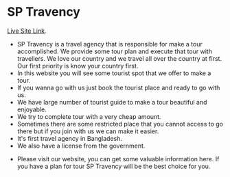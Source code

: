 # SP Travency

[Live Site Link](https://ms-child-care.web.app/).

* SP Travency is a travel agency that is responsible for make a tour accomplished. We provide some tour plan and execute that tour with travellers. We love our country and we travel all over the country at first. Our first priority is know your country first. 
* In this website you will see some tourist spot that we offer to make a tour. 
* If you wanna go with us just book the tourist place and ready to go with us.
* We have large number of tourist guide to make a tour beautiful and enjoyable.
* We try to complete tour with a very cheap amount. 
* Sometimes there are some restricted place that you cannot access to go there but if you join with us we can make it easier.
* It's first travel agency in Bangladesh.
* We also have a license from the government.


- Please visit our website, you can get some valuable information here. If you have a plan for tour SP Travency will be the best choice for you.